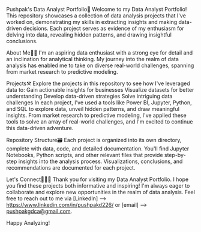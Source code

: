 Pushpak's Data Analyst Portfolio📂
Welcome to my Data Analyst Portfolio! This repository showcases a collection of data analysis projects that I've worked on, demonstrating my skills in extracting insights and making data-driven decisions. Each project serves as evidence of my enthusiasm for delving into data, revealing hidden patterns, and drawing insightful conclusions.

About Me👦🏻
I'm an aspiring data enthusiast with a strong eye for detail and an inclination for analytical thinking. My journey into the realm of data analysis has enabled me to take on diverse real-world challenges, spanning from market research to predictive modeling.

Projects⚒️
Explore the projects in this repository to see how I've leveraged data to:
    Gain actionable insights for businesses
    Visualize datasets for better understanding
    Develop data-driven strategies
    Solve intriguing data challenges
In each project, I've used a tools like Power BI, Jupyter, Python, and SQL to explore data, unveil hidden patterns, and draw meaningful insights. From market research to predictive modeling, I've applied these tools to solve an array of real-world challenges, and I'm excited to continue this data-driven adventure.

Repository Structure🗃️
    Each project is organized into its own directory, complete with data, code, and detailed documentation.
    You'll find Jupyter Notebooks, Python scripts, and other relevant files that provide step-by-step insights into the analysis process.
    Visualizations, conclusions, and recommendations are documented for each project.
    
Let's Connect👨🏻‍💻
    Thank you for visiting my Data Analyst Portfolio. I hope you find these projects both informative and inspiring! I'm always eager to collaborate and explore new opportunities in the realm of data analysis. Feel free to reach out to me via [LinkedIn] --> https://www.linkedin.com/in/pushpakd226/ or
    [email] --> pushpakgdca@gmail.com.

Happy Analyzing!
